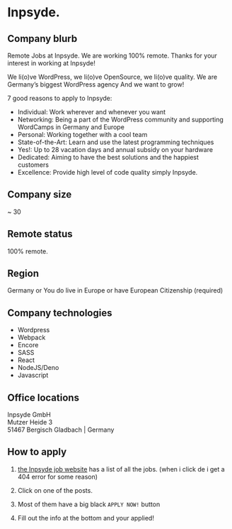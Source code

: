 # Inpsyde.

## Company blurb
Remote Jobs at Inpsyde. We are working 100% remote.
Thanks for your interest in working at Inpsyde!

We li(o)ve WordPress, we li(o)ve OpenSource, we li(o)ve quality. We are Germany’s biggest WordPress agency And we want to grow!

7 good reasons to apply to Inpsyde:

* Individual: Work wherever and whenever you want
* Networking: Being a part of the WordPress community and supporting WordCamps in Germany and Europe
* Personal: Working together with a cool team
* State-of-the-Art: Learn and use the latest programming techniques
* Yes!: Up to 28 vacation days and annual subsidy on your hardware
* Dedicated: Aiming to have the best solutions and the happiest customers
* Excellence: Provide high level of code quality
simply Inpsyde.

## Company size
~ 30

## Remote status
100% remote.

## Region
Germany or You do live in Europe or have European Citizenship (required)

## Company technologies
* Wordpress
* Webpack
* Encore
* SASS
* React
* NodeJS/Deno
* Javascript

## Office locations
Inpsyde GmbH  
Mutzer Heide 3  
51467 Bergisch Gladbach | Germany

## How to apply
1) [the Inpsyde job website](https://inpsyde.com/en/jobs/) has a list of all the jobs. (when i click de i get a 404 error for some reason)

2) Click on one of the posts.

3) Most of them have a big black `APPLY NOW!` button

4) Fill out the info at the bottom and your applied!